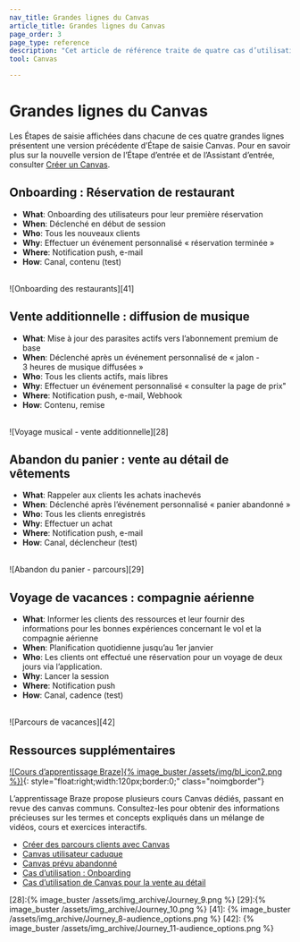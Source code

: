 ```yaml
---
nav_title: Grandes lignes du Canvas
article_title: Grandes lignes du Canvas
page_order: 3
page_type: reference
description: "Cet article de référence traite de quatre cas d’utilisation Canvas utiles."
tool: Canvas

---
```


# Grandes lignes du Canvas

Les Étapes de saisie affichées dans chacune de ces quatre grandes lignes présentent une version précédente d’Étape de saisie Canvas. Pour en savoir plus sur la nouvelle version de l’Étape d’entrée et de l’Assistant d’entrée, consulter [Créer un Canvas]({{site.baseurl}}/user_guide/engagement_tools/canvas/create_a_canvas/create_a_canvas/).

## Onboarding : Réservation de restaurant
- **What**: Onboarding des utilisateurs pour leur première réservation
- **When**: Déclenché en début de session
- **Who**: Tous les nouveaux clients
- **Why**: Effectuer un événement personnalisé « réservation terminée »
- **Where**: Notification push, e-mail
- **How**: Canal, contenu (test)

<br>![Onboarding des restaurants][41]

## Vente additionnelle : diffusion de musique
- **What**: Mise à jour des parasites actifs vers l’abonnement premium de base
- **When**: Déclenché après un événement personnalisé de « jalon - 3 heures de musique diffusées »
- **Who**: Tous les clients actifs, mais libres
- **Why**: Effectuer un événement personnalisé « consulter la page de prix"
- **Where**: Notification push, e-mail, Webhook
- **How**: Contenu, remise

<br>![Voyage musical - vente additionnelle][28]

## Abandon du panier : vente au détail de vêtements
- **What**: Rappeler aux clients les achats inachevés
- **When**: Déclenché après l’événement personnalisé « panier abandonné »
- **Who**: Tous les clients enregistrés
- **Why**: Effectuer un achat
- **Where**: Notification push, e-mail
- **How**: Canal, déclencheur (test)

<br>![Abandon du panier - parcours][29]

## Voyage de vacances : compagnie aérienne 
- **What**: Informer les clients des ressources et leur fournir des informations pour les bonnes expériences concernant le vol et la compagnie aérienne
- **When**: Planification quotidienne jusqu’au 1er janvier
- **Who**: Les clients ont effectué une réservation pour un voyage de deux jours via l’application.
- **Why**: Lancer la session
- **Where**: Notification push
- **How**: Canal, cadence (test)

<br>![Parcours de vacances][42]

## Ressources supplémentaires

[![Cours d’apprentissage Braze]{% image_buster /assets/img/bl_icon2.png %})](https://learning.braze.com/page/courses){: style="float:right;width:120px;border:0;" class="noimgborder"}

L’apprentissage Braze propose plusieurs cours Canvas dédiés, passant en revue des canvas communs. Consultez-les pour obtenir des informations précieuses sur les termes et concepts expliqués dans un mélange de vidéos, cours et exercices interactifs. 
- [Créer des parcours clients avec Canvas](https://learning.braze.com/canvas-course)
- [Canvas utilisateur caduque](https://learning.braze.com/lapsed-user-canvas)
- [Canvas prévu abandonné](https://learning.braze.com/abandoned-intent-canvas)
- [Cas d’utilisation : Onboarding](https://learning.braze.com/onboarding-canvas)
- [Cas d’utilisation de Canvas pour la vente au détail](https://learning.braze.com/canvas-use-cases-for-retail)

[28]:{% image_buster /assets/img_archive/Journey_9.png %}
[29]:{% image_buster /assets/img_archive/Journey_10.png %}
[41]: {% image_buster /assets/img_archive/Journey_8-audience_options.png %}
[42]: {% image_buster /assets/img_archive/Journey_11-audience_options.png %}
